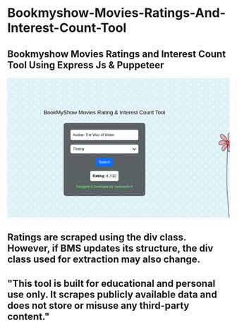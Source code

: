 # Bookmyshow-Movies-Ratings-And-Interest-Count-Tool

## Bookmyshow Movies Ratings and Interest Count Tool Using Express Js &amp; Puppeteer

![Ratings](https://raw.githubusercontent.com/yashu1wwww/Bookmyshow-Movies-Ratings-And-Interest-Count-Tool/refs/heads/main/Screenshot_2025-08-03_12_50_45%7E2.png)


## Ratings are scraped using the div class. However, if BMS updates its structure, the div class used for extraction may also change.

## "This tool is built for educational and personal use only. It scrapes publicly available data and does not store or misuse any third-party content."
